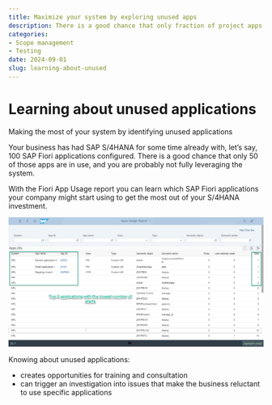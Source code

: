 ```yaml
---
title: Maximize your system by exploring unused apps
description: There is a good chance that only fraction of project apps is in use
categories: 
- Scope management
- Testing
date: 2024-09-01
slug: learning-about-unused
---
```

# Learning about unused applications

Making the most of your system by identifying unused applications

<!-- more -->

Your business has had SAP S/4HANA for some time already with, let’s say, 100 SAP Fiori applications configured. There is a good chance that only 50 of those apps are in use, and you are probably not fully leveraging the system. 

With the Fiori App Usage report you can learn which SAP Fiori applications your company might start using to get the most out of your S/4HANA investment.

[![](res/rarely-used.png)](res/rarely-used.png)

Knowing about unused applications:

- creates opportunities for training and consultation
- can trigger an investigation into issues that make the business reluctant to use specific applications


